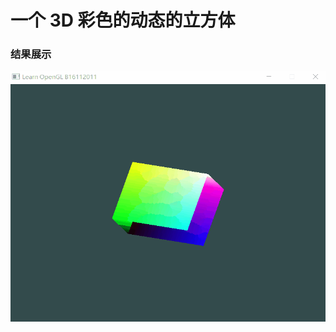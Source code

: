 # 一个 3D 彩色的动态的立方体
### 结果展示
![](https://github.com/Wonz5130/Computer-Graphics/raw/master/Project3/a%203D%20colorful%20dynamic%20cuboid/img/1.gif)
